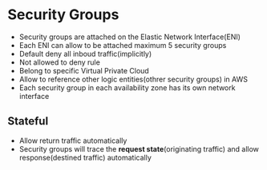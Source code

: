 # Security Groups
* Security groups are attached on the Elastic Network Interface(ENI)
* Each ENI can allow to be attached maximum 5 security groups
* Default deny all inboud traffic(implicitly)
* Not allowed to deny rule
* Belong to specific Virtual Private Cloud
* Allow to reference other logic entities(othrer security groups) in AWS
* Each security group in each availability zone has its own network interface

## Stateful
* Allow return traffic automatically
* Security groups will trace the **request state**(originating traffic) and allow response(destined traffic) automatically 